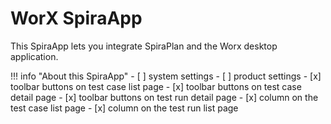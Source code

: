 # WorX SpiraApp

This SpiraApp lets you integrate SpiraPlan and the Worx desktop application.

!!! info "About this SpiraApp"
    - [ ] system settings
    - [ ] product settings
    - [x] toolbar buttons on test case list page
    - [x] toolbar buttons on test case detail page
    - [x] toolbar buttons on test run detail page
    - [x] column on the test case list page
    - [x] column on the test run list page

